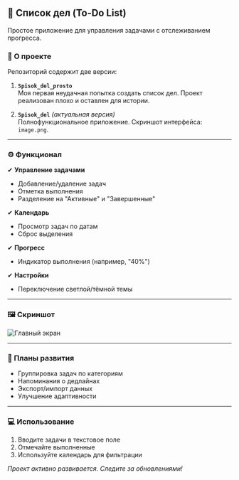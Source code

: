 ## 📝 Список дел (To-Do List)

Простое приложение для управления задачами с отслеживанием прогресса.

### 📌 О проекте

Репозиторий содержит две версии:

1. **`Spisok_del_prosto`**  
   Моя первая неудачная попытка создать список дел. Проект реализован плохо и оставлен для истории.

2. **`Spisok_del`** *(актуальная версия)*  
   Полнофункциональное приложение. Скриншот интерфейса: `image.png`.

---

### ⚙️ Функционал

✔ **Управление задачами**  
   - Добавление/удаление задач  
   - Отметка выполнения  
   - Разделение на "Активные" и "Завершенные"  

✔ **Календарь**  
   - Просмотр задач по датам  
   - Сброс выделения  

✔ **Прогресс**  
   - Индикатор выполнения (например, "40%")  

✔ **Настройки**  
   - Переключение светлой/тёмной темы  

---

### 🖼️ Скриншот  
![Главный экран](image.png)

---

### 🚧 Планы развития  
- Группировка задач по категориям  
- Напоминания о дедлайнах  
- Экспорт/импорт данных  
- Улучшение адаптивности  

---

### 💻 Использование  
1. Вводите задачи в текстовое поле  
2. Отмечайте выполненные  
3. Используйте календарь для фильтрации  

*Проект активно развивается. Следите за обновлениями!*  

